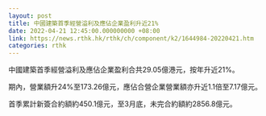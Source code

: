 ```yaml
---
layout: post
title: 中國建築首季經營溢利及應佔企業盈利升近21%
date: 2022-04-21 12:45:00.000000000 +08:00
link: https://news.rthk.hk/rthk/ch/component/k2/1644984-20220421.htm
categories: rthk
---
```


中國建築首季經營溢利及應佔企業盈利合共29.05億港元，按年升近21%。

期內，營業額升24%至173.26億元，應佔合營企業營業額亦升近1.1倍至7.17億元。

首季累計新簽合約額約450.1億元，至3月底，未完合約額約2856.8億元。
